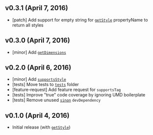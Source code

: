 ## v0.3.1 (April 7, 2016)
- [patch] Add support for empty string for [`getStyle`](docs/getStyle.md) propertyName to return all styles

## v0.3.0 (April 7, 2016)
- [minor] Add [`getDimensions`](docs/getDimensions.md)

## v0.2.0 (April 6, 2016)
- [minor] Add [`supportsStyle`](docs/supportsStyle.md)
- [tests] Move tests to [`tests`](tests/) folder
- [feature-request] Add feature request for `supportsTag`
- [tests] Improve "true" code coverage by ignoring UMD boilerplate
- [tests] Remove unused [`sinon`](https://github.com/sinonjs/sinon) `devDependency`

## v0.1.0 (April 4, 2016)
- Initial release (with [`getStyle`](docs/getStyle.md))
